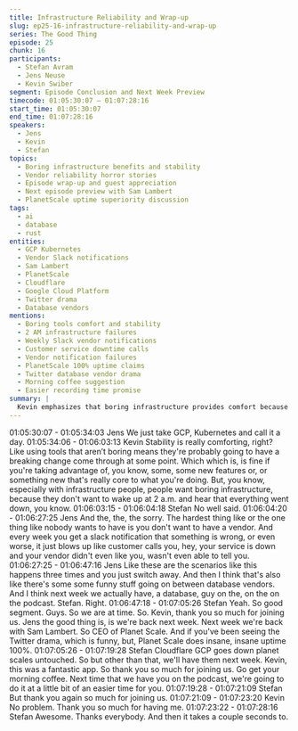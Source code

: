 ```yaml
---
title: Infrastructure Reliability and Wrap-up
slug: ep25-16-infrastructure-reliability-and-wrap-up
series: The Good Thing
episode: 25
chunk: 16
participants:
  - Stefan Avram
  - Jens Neuse
  - Kevin Swiber
segment: Episode Conclusion and Next Week Preview
timecode: 01:05:30:07 – 01:07:28:16
start_time: 01:05:30:07
end_time: 01:07:28:16
speakers:
  - Jens
  - Kevin
  - Stefan
topics:
  - Boring infrastructure benefits and stability
  - Vendor reliability horror stories
  - Episode wrap-up and guest appreciation
  - Next episode preview with Sam Lambert
  - PlanetScale uptime superiority discussion
tags:
  - ai
  - database
  - rust
entities:
  - GCP Kubernetes
  - Vendor Slack notifications
  - Sam Lambert
  - PlanetScale
  - Cloudflare
  - Google Cloud Platform
  - Twitter drama
  - Database vendors
mentions:
  - Boring tools comfort and stability
  - 2 AM infrastructure failures
  - Weekly Slack vendor notifications
  - Customer service downtime calls
  - Vendor notification failures
  - PlanetScale 100% uptime claims
  - Twitter database vendor drama
  - Morning coffee suggestion
  - Easier recording time promise
summary: |
  Kevin emphasizes that boring infrastructure provides comfort because exciting tools often introduce breaking changes, and no one wants 2 AM wake-up calls from infrastructure failures. Jens shares frustration with unreliable vendors who send weekly Slack notifications about issues or fail to notify about outages entirely. Stefan wraps up the episode, thanking Kevin and previewing next week's guest Sam Lambert, CEO of PlanetScale, noting their impressive uptime record even when major cloud providers experience outages.
---
```


01:05:30:07 - 01:05:34:03
Jens
We just take GCP, Kubernetes and call it a day.
01:05:34:06 - 01:06:03:13
Kevin
Stability is really comforting, right? Like using tools that aren’t boring means they're probably
going to have a breaking change come through at some point. Which which is, is fine if you're
taking advantage of, you know, some, some new features or, or something new that's really core
to what you're doing. But, you know, especially with infrastructure people, people want boring
infrastructure, because they don't want to wake up at 2 a.m. and hear that everything went
down, you know.
01:06:03:15 - 01:06:04:18
Stefan
No well said.
01:06:04:20 - 01:06:27:25
Jens
And the, the, the sorry. The hardest thing like or the one thing like nobody wants to have is you
don't want to have a vendor. And every week you get a slack notification that something is
wrong, or even worse, it just blows up like customer calls you, hey, your service is down and
your vendor didn't even like you, wasn't even able to tell you.
01:06:27:25 - 01:06:47:16
Jens
Like these are the scenarios like this happens three times and you just switch away. And then I
think that's also like there's some some funny stuff going on between database vendors. And I
think next week we actually have, a database, guy on the, on the on the podcast. Stefan. Right.
01:06:47:18 - 01:07:05:26
Stefan
Yeah. So good segment. Guys. So we are at time. So. Kevin, thank you so much for joining us.
Jens the good thing is, is we're back next week. Next week we're back with Sam Lambert. So
CEO of Planet Scale. And if you've been seeing the Twitter drama, which is funny, but, Planet
Scale does insane, insane uptime 100%.
01:07:05:26 - 01:07:19:28
Stefan
Cloudflare GCP goes down planet scales untouched. So but other than that, we'll have them
next week. Kevin, this was a fantastic app. So thank you so much for joining us. Go get your
morning coffee. Next time that we have you on the podcast, we're going to do it at a little bit of
an easier time for you.
01:07:19:28 - 01:07:21:09
Stefan
But thank you again so much for joining us.
01:07:21:09 - 01:07:23:20
Kevin
No problem. Thank you so much for having me.
01:07:23:22 - 01:07:28:16
Stefan
Awesome. Thanks everybody. And then it takes a couple seconds to.